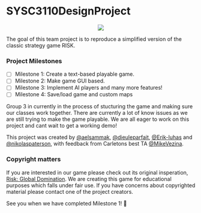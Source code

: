 # SYSC3110DesignProject

<p align="center">
  <img src="https://external-content.duckduckgo.com/iu/?u=https%3A%2F%2Fcdn-www.bluestacks.com%2Fbs-images%2Flogo239.png&f=1&nofb=1" />
</p>

The goal of this team project is to reproduce a simplified version of the classic strategy game RISK.

### Project Milestones

- [ ] Milestone 1: Create a text-based playable game.
- [ ] Milestone 2: Make game GUI based.
- [ ] Milestone 3: Implement AI players and many more features!
- [ ] Milestone 4: Save/load game and custom maps

Group 3 in currently in the process of stucturing the game and making sure our classes work together. 
There are currently a lot of know issues as we are still trying to make the game playable.
We are all eager to work on this project and cant wait to get a working demo!

This project was created by [@aelsammak](https://github.com/aelsammak), [@dieuleparfait](https://github.com/dieuleparfait), [@Erik-Iuhas](https://github.com/Erik-Iuhas) and [@nikolaspaterson](https://github.com/nikolaspaterson), with feedback from Carletons best TA [@MikeVezina](https://github.com/MikeVezina).

### Copyright matters
If you are interested in our game please check out its original insperation, [Risk: Global Domination](https://store.steampowered.com/app/1128810/RISK_Global_Domination/).
We are creating this game for educational purposes which falls under fair use.
If you have concerns about copyrighted material please contact one of the project creators.

See you when we have completed Milestone 1! :metal:


